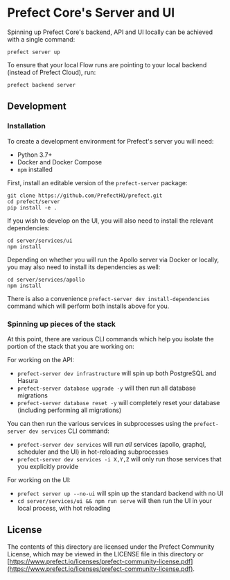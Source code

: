 # Prefect Core's Server and UI

Spinning up Prefect Core's backend, API and UI locally can be achieved with a single command:

```
prefect server up
```

To ensure that your local Flow runs are pointing to your local backend (instead of Prefect Cloud), run:

```
prefect backend server
```

## Development

### Installation

To create a development environment for Prefect's server you will need:

- Python 3.7+
- Docker and Docker Compose
- `npm` installed

First, install an editable version of the `prefect-server` package:

```
git clone https://github.com/PrefectHQ/prefect.git
cd prefect/server
pip install -e .
```

If you wish to develop on the UI, you will also need to install the relevant dependencies:

```
cd server/services/ui
npm install
```

Depending on whether you will run the Apollo server via Docker or locally, you may also need to install its dependencies as well:

```
cd server/services/apollo
npm install
```

There is also a convenience `prefect-server dev install-dependencies` command which will perform both installs above for you.

### Spinning up pieces of the stack

At this point, there are various CLI commands which help you isolate the portion of the stack that you are working on:

For working on the API:

- `prefect-server dev infrastructure` will spin up both PostgreSQL and Hasura
- `prefect-server database upgrade -y` will then run all database migrations
- `prefect-server database reset -y` will completely reset your database (including performing all migrations)

You can then run the various services in subprocesses using the `prefect-server dev services` CLI command:

- `prefect-server dev services` will run _all_ services (apollo, graphql, scheduler and the UI) in hot-reloading subprocesses
- `prefect-server dev services -i X,Y,Z` will only run those services that you explicitly provide

For working on the UI:

- `prefect server up --no-ui` will spin up the standard backend with no UI
- `cd server/services/ui && npm run serve` will then run the UI in your local process, with hot reloading

## License

The contents of this directory are licensed under the Prefect Community License, which may be viewed in the LICENSE file in this directory or [https://www.prefect.io/licenses/prefect-community-license.pdf](https://www.prefect.io/licenses/prefect-community-license.pdf).